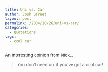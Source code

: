 ```yaml
---
title: Uni vs. Car
author: Josh Street
layout: post
permalink: /2004/10/26/uni-vs-car/
categories:
  - Quotations
tags:
  - cool car
---
```

An interesting opinion from Nick&#8230;

> You don&#8217;t need uni if you&#8217;ve got a cool car!